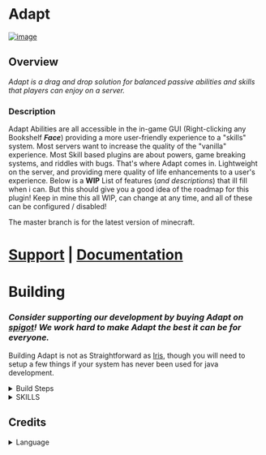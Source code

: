 # Adapt

[![image](https://github.com/VolmitSoftware/Adapt/raw/main/storepage/adapt-tc.png)](https://github.com/VolmitSoftware/Adapt/wiki/Why-did-you-click)

## Overview

_Adapt is a drag and drop solution for balanced passive abilities and skills that players can enjoy on a server._

### Description

Adapt Abilities are all accessible in the in-game GUI (Right-clicking any Bookshelf **_Face_**) providing a more user-friendly experience to a "skills" system. Most servers want to increase the quality of the "vanilla" experience. Most Skill based plugins are about powers, game breaking systems, and riddles with bugs. That's where Adapt comes in.  Lightweight on the server, and providing mere quality of life enhancements to a user's experience. Below is a **WIP** List of features (_and descriptions_) that ill fill when i can. But this should give you a good idea of the roadmap for this plugin! Keep in mine this all WIP, can change at any time, and all of these can be configured  / disabled!

The master branch is for the latest version of minecraft.

# [Support](https://discord.gg/volmit) **|** [Documentation](https://docs.volmit.com/adapt/)

# Building

### _Consider supporting our development by buying Adapt on [spigot](https://www.spigotmc.org/resources/adapt-leveling-skills-and-abilities.103790/)! We work hard to make Adapt the best it can be for everyone._


Building Adapt is not as Straightforward as [Iris](https://www.spigotmc.org/resources/iris-world-gen-custom-biome-colors.84586/), though you will need to setup a few things if your system has never been used for java development.

<details>

<summary> Build Steps </summary>

### So this is fairly similar to Iris, but a bit modified.

### IDE Builds (for development & Compilation)

You NEED TO BE USING Intelij To build this project, or anything that can support the plugin [Manifold](https://plugins.jetbrains.com/plugin/10057-manifold)

## Preface: if you need help compiling ask for support in the [discord](https://discord.gg/volmit), we give help regardless if you want to donate to us on spigot or compile it here :) we just want to be sure that you are able to use and enjoy the software regardless of circumstance.

1. Install [Java JDK 17](https://www.oracle.com/java/technologies/javase/jdk17-archive-downloads.html)
2. Set the JDK installation path to `JAVA_HOME` as an environment variable.
    * Windows
        1. Start > Type `env` and press Enter
        2. Advanced > Environment Variables
        3. Under System Variables, click `New...`
        4. Variable Name: `JAVA_HOME`
        5. Variable Value: `C:\Program Files\Java\jdk-17.0.1` (verify this exists after installing java don't just copy
           the example text)
    * MacOS
        1. Run `/usr/libexec/java_home -V` and look for Java 17
        2. Run `sudo nano ~/.zshenv`
        3. Add `export JAVA_HOME=$(/usr/libexec/java_home)` as a new line
        4. Use `CTRL + X`, then Press `Y`, Then `ENTER`
        5. Quit & Reopen Terminal and verify with `echo $JAVA_HOME`. It should print a directory

3. Setup Gradle
<details>
<summary> Gradle Setup </summary>

   * Run `gradlew setup` any time you get dependency issues with craftbukkit
   * Configure ITJ Gradle to use JDK 17 (in settings, search for gradle)
   * Resync the project & run your newly created task (under the development folder in gradle tasks!)
   
</details>
  
4. INSTALL [MANIFOLD](https://plugins.jetbrains.com/plugin/10057-manifold)
5. If this is your first time building Adapt for MC 1.19+ run `gradlew setup` inside the root Adapt project folder. Otherwise, skip this step. Grab a coffee, this may take up to 5 minutes depending on your cpu & internet connection.
6. Once the project has setup, run `gradlew adapt`
7. The Adapt jar will be placed in `Adapt/build/Adapt-XXX-XXX.jar` Enjoy! Consider supporting us by buying it on spigot!
  
</details>


<details>
<summary> SKILLS </summary>

_The skills below are the fundamentals that we want implemented but PLEASE feel free to make an issue request for an idea/Added Ability into adapt.
Keep in mind it should be simple, but complex ones are welcome too!_

## Agility:
- [ ] Slide?
- [X] Super jump (Allows a Crouch jump to launch yourself up to 5 blocks High)
- [X] Wall jump (Jump on walls)
- [X] Wind-Up (Sprint and go faster)
- [X] Armor-Up (Sprint and get more armor)(you need to have it equipped)
- [ ] Running start, Sprint = Jump boost
- [ ] Climb WOod

## Architect:
- [X] Temporary blocks (Crouch off a ledge)
- [X] BuildersWand (Small) (You can place up to 16 blocks at once)
- [ ] TypeReplace Blocks
- [X] DontBreakGlass (Passive Silk-Touch for Glass only)
- [ ] Forced Leaf Decay

## Axe:
- [ ] Tomahawk Throw
- [X] Axe Ground-Smash
- [X] Axe TreeFeller
- [ ] StripLogger (Sticks got from stripping)
- [ ] Speedy/Hasty Axe
- [ ] Wood Dupe?

## Brewing:
- [ ] Chance not to consume potion
- [ ] Chance to refund ingredients
- [X] Lingering Potions (Crafted potions last longer)
- [X] Splash Range Increase (Chance to increase Range)

## Crafting:
- [X] Xp for crafting
- [ ] Chance for Extras
- [ ] offhand autocrafting 
- [X] Deconstruction Table (De-craft to basics)

## Discovery:
- [ ] Tiny Potato
- [ ] Armored Elytras
- [X] Worldly Armor
- [X] Passive XP
- [ ] Villager Attitude

## Enchanting:
- [X] XP Refund
- [X] Lapis Refund (Chance per enchant to give Lapis)
- [X] In-Inventory Enchanting (Books to Items)
- [ ] Xp for making Bookshelf/Book/Table
- [ ] Better Enchant Levels

## Excavation**:
- [ ] Dirt/Grass does not consume Durability
- [X] Haste while digging
- [X] MultiTool (Merge multiple tools into one)

## Herbalism:
- [X] Hunger Shield (up to 50% less hunger consumption)
- [X] Replanted (replant items by right-clicking)
- [ ] Harvest Dupes
- [X] Food feeds more
- [ ] Instant Food Consumption (Cooldown)
- [ ] Xp Gain
- [X] Faster Grow Aura

## Hunter:
- [X] Adrenaline (more damage lower the health)
- [X] Regen while in combat -> massive loss in hunger
- [X] Resistance in combat  -> massive loss in hunger
- [X] Speed while in combat  -> massive loss in hunger
- [X] JumpBoost while in combat  -> massive loss in hunger
- [X] Luck while in combat  -> massive loss in hunger
- [X] Invisibility while in combat  -> massive loss in hunger
- [ ] Prevent the first damage proc

## Nether:
- [X] Wither Resist (Resistance to wither)
- [X] Wither Skull Throw (Pvsshhh)
- [ ] Soul Speed
- [ ] Nether Tools Apply Wither
- [ ] Nearby Withering applies regen

## Pickaxe:
- [X] Chisel ores (more ore, less durability)
- [X] Vein-miner (Vein-miner)
- [ ] Locate Nearest Ore:
- [ ] HammerMiner -> more duration cost
- [ ] Auto-smelt % chance
- [ ] Chance not to eat Durability

## Ranged**:
- [X] Ranged Arrow Recovery (On hit, chance to refund)
- [X] Ranged Force (More dps at range)
- [X] Lunge SHot (Lunging will do damage)
- [X] Piercing Shot (Pierce through enemies)

## Rift:
- [X] Remote Container Access (Remote Container Access)
- [X] Short-Ranged "blink" (teleport)
- [X] No-Place Enderchest (like /ec )
- [X] Rift Recall (Teleport to a location)
- [X] Resilience based on Ender Artifact Used (blink = 10% Enderperal = 25% etc)

## Seaborn:
- [X] WaterBreathing
- [X] Passive Speed bonus while swiming
- [ ] Night vision underwater
- [ ] Passive Fish?
- [ ] Water Refiles Hunger/regen

## Stealth:
- [X] Snatching (close-range item Vacuum) 
- [X] Sneak-Speed (Destroy FOV in a single button press)
- [X] Ghost Armor (Armor passively that grown on you, but only works for 1 hit)
- [X] StealthSight
- [ ] Sneak Attack

## Swords:
- [X] Machete (chopping blocks down)
- [ ] Throwing Knife
- [ ] Bleed Damage
- [ ] More damage to Non-Armored Enemies
- [ ] Turrets, Deploy Swords, that fling to a target

## Taming:
- [X] Tame Health Boost (Tames have more health)
- [X] Tame Damage Boost (Tames do more DPS)
- [X] Tame Health Regen (Tames have passive regen)
- [ ] Tamed Vampirism  (Familiar)

## Unarmed:
- [X] Unarmed Power (Make unarmed Viable)
- [X] Sucker Punch (One PunCh!)
- [ ] One-Punch man?
- [X] Glass Cannon (Less Armor = More damage to / from you)
- [ ] Remote Grab?
- [ ] Increased Boss Damage
- [ ] Passive Strength while unarmed

## Chronos: _(Unimplemented)_
- [ ] Chronos Slowdown (Passive Slowdown for entities in the world near you)
- [ ] Chronos Speed (Passive Speed for entities in the world near you)

</details>


## Credits
<details>
<summary> Language </summary>

   * [NextdoorPsycho](https://github.com/NextdoorPsycho): English
   
</details>
